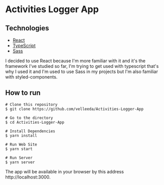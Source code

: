 # Activities Logger App

## Technologies

- [React](https://reactjs.org)
- [TypeScript](https://www.typescriptlang.org/)
- [Sass](https://sass-lang.com/)

I decided to use React because I'm more familiar with it and it's the framework I've studied so far, I'm trying to get used with typescript that's why I used it and I'm used to use Sass in my projects but I'm also familiar with styled-components.

## How to run

```
# Clone this repository
$ git clone https://github.com/velleeda/Activities-Logger-App

# Go to the directory
$ cd Activities-Logger-App
```

```
# Install Dependencies
$ yarn install

# Run Web Site
$ yarn start

# Run Server
$ yarn server
```

The app will be available in your browser by this address http://localhost:3000.
